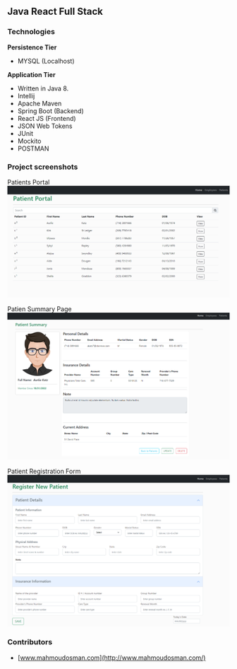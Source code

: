## Java React Full Stack 


### Technologies

**Persistence Tier**
- MYSQL (Localhost)

**Application Tier**
- Written in Java 8.
- Intellij
- Apache Maven
- Spring Boot (Backend)
- React JS (Frontend)
- JSON Web Tokens
- JUnit
- Mockito
- POSTMAN





### Project screenshots


 Patients Portal
![ERD Schema Design](https://github.com/MahmoudAhmadOsman/springboot-react-esm/blob/master/frontend/public/images/patient-list.png)

Patien Summary Page
![ERD Schema Design](https://github.com/MahmoudAhmadOsman/springboot-react-esm/blob/master/frontend/public/images/patien-summary-page.png)

Patient Registration Form
![ERD Schema Design](https://github.com/MahmoudAhmadOsman/springboot-react-esm/blob/master/frontend/public/images/patient-registration-form.png)

 

### Contributors
- [www.mahmoudosman.com](http://www.mahmoudosman.com/)
